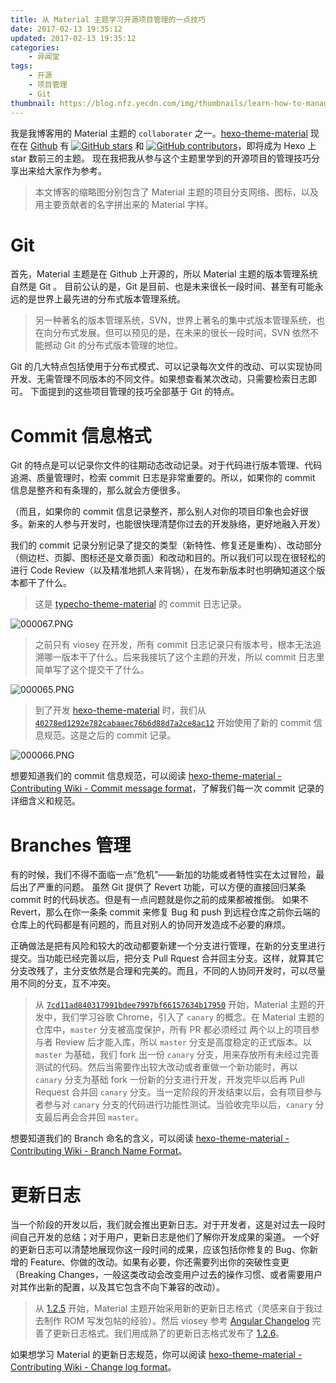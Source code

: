 ```yaml
---
title: 从 Material 主题学习开源项目管理的一点技巧
date: 2017-02-13 19:35:12
updated: 2017-02-13 19:35:12
categories:
    - 异闻堂
tags:
    - 开源
    - 项目管理
    - Git
thumbnail: https://blog.nfz.yecdn.com/img/thumbnails/learn-how-to-manage-a-open-source-project-from-material.png!blogth
---
```


我是我博客用的 Material 主题的 `collaborater` 之一。[hexo-theme-material](https://material.viosey.com) 现在在 [Github](https://github.com/viosey/hexo-theme-material) 有 [![GitHub stars](https://img.shields.io/github/stars/viosey/hexo-theme-material.svg?style=flat-square)](https://github.com/viosey/hexo-theme-material/stargazers) 和 [![GitHub contributors](https://img.shields.io/github/contributors/viosey/hexo-theme-material.svg?style=flat-square)](https://github.com/viosey/hexo-theme-material)，即将成为 Hexo 上 star 数前三的主题。
现在我把我从参与这个主题里学到的开源项目的管理技巧分享出来给大家作为参考。

<!--more-->

> 本文博客的缩略图分别包含了 Material 主题的项目分支网络、图标，以及用主要贡献者的名字拼出来的 Material 字样。

# Git

首先，Material 主题是在 Github 上开源的，所以 Material 主题的版本管理系统自然是 Git 。
目前公认的是，Git 是目前、也是未来很长一段时间、甚至有可能永远的是世界上最先进的分布式版本管理系统。

> 另一种著名的版本管理系统，SVN，世界上著名的集中式版本管理系统，也在向分布式发展。但可以预见的是，在未来的很长一段时间，SVN 依然不能撼动 Git 的分布式版本管理的地位。

Git 的几大特点包括使用于分布式模式、可以记录每次文件的改动、可以实现协同开发、无需管理不同版本的不同文件。如果想查看某次改动，只需要检索日志即可。
下面提到的这些项目管理的技巧全部基于 Git 的特点。

# Commit 信息格式

Git 的特点是可以记录你文件的往期动态改动记录。对于代码进行版本管理、代码追溯、质量管理时，检索 commit 日志是非常重要的。所以，如果你的 commit 信息是整齐和有条理的，那么就会方便很多。

（而且，如果你的 commit 信息记录整齐，那么别人对你的项目印象也会好很多。新来的人参与开发时，也能很快理清楚你过去的开发脉络，更好地融入开发）

我们的 commit 记录分别记录了提交的类型（新特性、修复还是重构）、改动部分（侧边栏、页脚、图标还是文章页面）和改动和目的。所以我们可以现在很轻松的进行 Code Review（以及精准地抓人来背锅），在发布新版本时也明确知道这个版本都干了什么。

> 这是 [typecho-theme-material](https://github.com/viosey/typecho-theme-material) 的 commit 日志记录。

![000067.PNG](https://p0.ssl.qhmsg.com/t01a374d65e134553df.png)

> 之前只有 viosey 在开发，所有 commit 日志记录只有版本号，根本无法追溯哪一版本干了什么。后来我接坑了这个主题的开发，所以 commit 日志里简单写了这个提交干了什么。

![000065.PNG](https://p0.ssl.qhmsg.com/t017650248846472855.png)

> 到了开发 [hexo-theme-material](https://github.com/viosey/hexo-theme-material) 时，我们从 [`40278ed1292e782cabaaec76b6d88d7a2ce8ac12`](https://github.com/viosey/hexo-theme-material/commit/40278ed1292e782cabaaec76b6d88d7a2ce8ac12) 开始使用了新的 commit 信息规范。这是之后的 commit 记录。

![000066.PNG](https://p0.ssl.qhmsg.com/t0162956ac5481e91f2.png)

想要知道我们的 commit 信息规范，可以阅读 [hexo-theme-material - Contributing Wiki - Commit message format](https://github.com/viosey/hexo-theme-material/wiki/Commit-message-format)，了解我们每一次 commit 记录的详细含义和规范。

# Branches 管理

有的时候，我们不得不面临一点“危机”——新加的功能或者特性实在太过冒险，最后出了严重的问题。
虽然 Git 提供了 Revert 功能，可以方便的直接回归某条 commit 时的代码状态。但是有一点问题就是你之前的成果都被推倒。
如果不 Revert，那么在你一条条 commit 来修复 Bug 和 push 到远程仓库之前你云端的仓库上的代码都是有问题的，而且对别人的协同开发造成不必要的麻烦。

正确做法是把有风险和较大的改动都要新建一个分支进行管理，在新的分支里进行提交。当功能已经完善以后，把分支 Pull Rquest 合并回主分支。这样，就算其它分支改残了，主分支依然是合理和完美的。而且，不同的人协同开发时，可以尽量用不同的分支，互不冲突。

> 从 [`7cd11ad840317991bdee7997bf66157634b17950`](https://github.com/viosey/hexo-theme-material/commit/7cd11ad840317991bdee7997bf66157634b17950) 开始，Material 主题的开发中，我们学习谷歌 Chrome，引入了 `canary` 的概念。在 Material 主题的仓库中，`master` 分支被高度保护，所有 PR 都必须经过 两个以上的项目参与者 Review 后才能入库，所以 `master` 分支是高度稳定的正式版本。以 `master` 为基础，我们 fork 出一份 `canary` 分支，用来存放所有未经过完善测试的代码。然后当需要作出较大改动或者重做一个新功能时，再以 `canary` 分支为基础 fork 一份新的分支进行开发，开发完毕以后再 Pull Request 合并回 `canary` 分支。当一定阶段的开发结束以后，会有项目参与者参与对 `canary` 分支的代码进行功能性测试。当验收完毕以后，`canary` 分支最后再会合并回 `master`。

想要知道我们的 Branch 命名的含义，可以阅读 [hexo-theme-material - Contributing Wiki - Branch Name Format](https://github.com/viosey/hexo-theme-material/wiki/Branch-Name-Format)。

# 更新日志

当一个阶段的开发以后，我们就会推出更新日志。对于开发者，这是对过去一段时间自己开发的总结；对于用户，更新日志是他们了解你开发成果的渠道。
一个好的更新日志可以清楚地展现你这一段时间的成果，应该包括你修复的 Bug、你新增的 Feature、你做的改动。如果有必要，你还需要列出你的突破性变更（Breaking Changes，一般这类改动会改变用户过去的操作习惯、或者需要用户对其作出新的配置，以及其它包含不向下兼容的改动）。

> 从 [1.2.5](https://github.com/viosey/hexo-theme-material/releases/tag/1.2.5) 开始，Material 主题开始采用新的更新日志格式（灵感来自于我过去制作 ROM 写发包帖的经验）。然后 viosey 参考 [Angular Changelog](https://github.com/angular/angular.js/blob/master/CHANGELOG.md) 完善了更新日志格式。我们用成熟了的更新日志格式发布了 [1.2.6](https://github.com/viosey/hexo-theme-material/releases/tag/1.2.6)。

如果想学习 Material 的更新日志规范，你可以阅读 [hexo-theme-material - Contributing Wiki - Change log format](https://github.com/viosey/hexo-theme-material/wiki/Change-log-format)。
